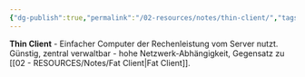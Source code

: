 ```yaml
---
{"dg-publish":true,"permalink":"/02-resources/notes/thin-client/","tags":["client/minimal","server/abhängig","netzwerk"],"noteIcon":"","updated":"2025-09-05T10:12:32.000+02:00"}
---
```



**Thin Client** - Einfacher Computer der Rechenleistung vom Server nutzt.
Günstig, zentral verwaltbar - hohe Netzwerk-Abhängigkeit, Gegensatz zu [[02 - RESOURCES/Notes/Fat Client\|Fat Client]].